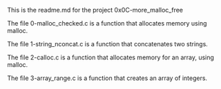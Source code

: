 This is the readme.md for the project 0x0C-more_malloc_free

The file 0-malloc_checked.c is a function that allocates memory using malloc.

The file 1-string_nconcat.c is a function that concatenates two strings.

The file 2-calloc.c is a function that allocates memory for an array, using malloc.

The file 3-array_range.c is a function that creates an array of integers.


